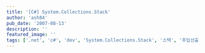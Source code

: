 ```yaml
---
title: '[C#] System.Collections.Stack'
author: 'ash84'
pub_date: '2007-08-13'
description: ''
featured_image: ''
tags: ['.net', 'c#', 'dev', 'System.Collections.Stack', '스택', '후입선출']
---
```



<script src="https://gist.github.com/4403948.js"></script>



